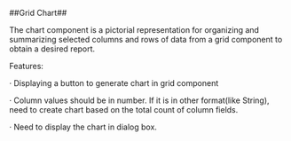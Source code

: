 ##Grid Chart##

The chart component is a pictorial representation for organizing and summarizing selected columns and rows of data from a grid component to obtain a desired report. 

Features:

·         Displaying a button to generate chart in grid component  

·         Column values should be in number. If it is in other format(like String), need to create chart based on the total count of column fields.  


·         Need to display the chart in dialog box. 

